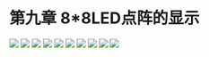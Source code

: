 # 第九章 8*8LED点阵的显示

<img src="../img/go1/61.png" />

<img src="../img/go1/62.png" />

<img src="../img/go1/63.png" />

<img src="../img/go1/64.png" />

<img src="../img/go1/65.png" />

<img src="../img/go1/66.png" />

<img src="../img/go1/67.png" />

<img src="../img/go1/68.png" />

<img src="../img/go1/69.png" />

<img src="../img/go1/70.png" />
